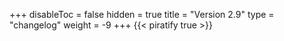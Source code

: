 +++
disableToc = false
hidden = true
title = "Version 2.9"
type = "changelog"
weight = -9
+++
{{< piratify true >}}
